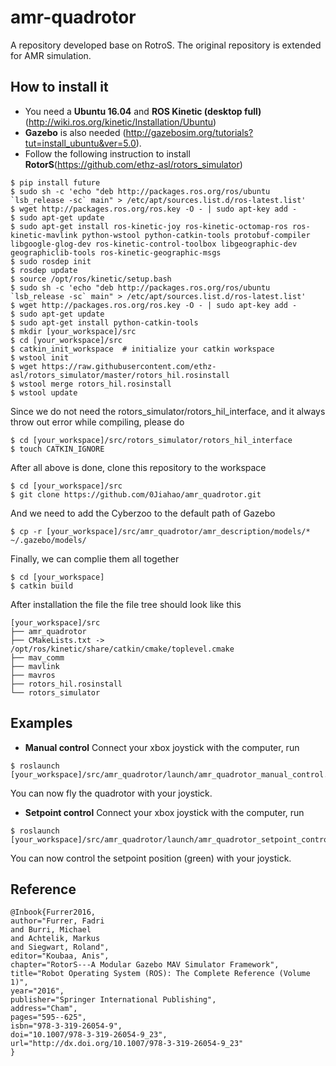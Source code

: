 # amr-quadrotor
A repository developed base on RotroS. The original repository is extended for AMR simulation.
## How to install it
- You need a **Ubuntu 16.04** and **ROS Kinetic (desktop full)** (http://wiki.ros.org/kinetic/Installation/Ubuntu)
- **Gazebo** is also needed (http://gazebosim.org/tutorials?tut=install_ubuntu&ver=5.0).
- Follow the following instruction to install **RotorS**(https://github.com/ethz-asl/rotors_simulator)
```
$ pip install future
$ sudo sh -c 'echo "deb http://packages.ros.org/ros/ubuntu `lsb_release -sc` main" > /etc/apt/sources.list.d/ros-latest.list'
$ wget http://packages.ros.org/ros.key -O - | sudo apt-key add -
$ sudo apt-get update
$ sudo apt-get install ros-kinetic-joy ros-kinetic-octomap-ros ros-kinetic-mavlink python-wstool python-catkin-tools protobuf-compiler libgoogle-glog-dev ros-kinetic-control-toolbox libgeographic-dev geographiclib-tools ros-kinetic-geographic-msgs
$ sudo rosdep init
$ rosdep update
$ source /opt/ros/kinetic/setup.bash
$ sudo sh -c 'echo "deb http://packages.ros.org/ros/ubuntu `lsb_release -sc` main" > /etc/apt/sources.list.d/ros-latest.list'
$ wget http://packages.ros.org/ros.key -O - | sudo apt-key add -
$ sudo apt-get update
$ sudo apt-get install python-catkin-tools
$ mkdir [your_workspace]/src
$ cd [your_workspace]/src
$ catkin_init_workspace  # initialize your catkin workspace
$ wstool init
$ wget https://raw.githubusercontent.com/ethz-asl/rotors_simulator/master/rotors_hil.rosinstall
$ wstool merge rotors_hil.rosinstall
$ wstool update
```
Since we do not need the rotors_simulator/rotors_hil_interface, and it always throw out error while compiling, please do
```
$ cd [your_workspace]/src/rotors_simulator/rotors_hil_interface
$ touch CATKIN_IGNORE
```
After all above is done, clone this repository to the workspace
```
$ cd [your_workspace]/src
$ git clone https://github.com/0Jiahao/amr_quadrotor.git
```
And we need to add the Cyberzoo to the default path of Gazebo
```
$ cp -r [your_workspace]/src/amr_quadrotor/amr_description/models/* ~/.gazebo/models/
```
Finally, we can complie them all together
```
$ cd [your_workspace]
$ catkin build
```
After installation the file the file tree should look like this
```
[your_workspace]/src
├── amr_quadrotor
├── CMakeLists.txt -> /opt/ros/kinetic/share/catkin/cmake/toplevel.cmake
├── mav_comm
├── mavlink
├── mavros
├── rotors_hil.rosinstall
└── rotors_simulator
```
## Examples
- **Manual control**
Connect your xbox joystick with the computer, run
```
$ roslaunch [your_workspace]/src/amr_quadrotor/launch/amr_quadrotor_manual_control.launch
```
You can now fly the quadrotor with your joystick.
- **Setpoint control**
Connect your xbox joystick with the computer, run
```
$ roslaunch [your_workspace]/src/amr_quadrotor/launch/amr_quadrotor_setpoint_control.launch
```
You can now control the setpoint position (green) with your joystick. 
## Reference
```
@Inbook{Furrer2016,
author="Furrer, Fadri
and Burri, Michael
and Achtelik, Markus
and Siegwart, Roland",
editor="Koubaa, Anis",
chapter="RotorS---A Modular Gazebo MAV Simulator Framework",
title="Robot Operating System (ROS): The Complete Reference (Volume 1)",
year="2016",
publisher="Springer International Publishing",
address="Cham",
pages="595--625",
isbn="978-3-319-26054-9",
doi="10.1007/978-3-319-26054-9_23",
url="http://dx.doi.org/10.1007/978-3-319-26054-9_23"
}
```
